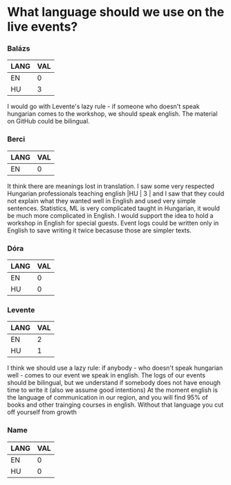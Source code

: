 # What language should we use on the live events?

### Balázs
| LANG  | VAL  | 
|---|---|
|EN   | 0  | 
|HU   | 3  | 

I would go with Levente's lazy rule - if someone who doesn't speak hungarian comes to the workshop, we should speak english. The material on GitHub could be bilingual.


### Berci
| LANG  | VAL  | 
|---|---|
|EN   | 0  |       

It think there are meanings lost in translation. I saw some very respected Hungarian professionals teaching english   |HU   | 3  |        and I saw that they could not explain what they wanted well in English and used very simple sentences.                             Statistics,     ML is very complicated taught in Hungarian, it would be much more complicated in                        English.  I would support the idea  to hold a workshop in English for special guests.    Event logs                   could be written only in English to save writing it                     twice becasuse those are simpler texts.

### Dóra
| LANG  | VAL  | 
|---|---|
|EN   | 0  | 
|HU   | 0  | 


### Levente
| LANG  | VAL  | 
|---|---|
|EN   | 2  | 
|HU   | 1  | 

I think we should use a lazy rule: if anybody - who doesn't speak hungarian well - comes to our event we speak in english.
The logs of our events should be bilingual, but we understand if somebody does not have enough time to write it (also we assume good intentions)
At the moment english is the language of communication in our region, and you will find 95% of books and other trainging courses in english. Without that language you cut off yourself from growth 


### Name
| LANG  | VAL  | 
|---|---|
|EN   | 0  | 
|HU   | 0  | 
